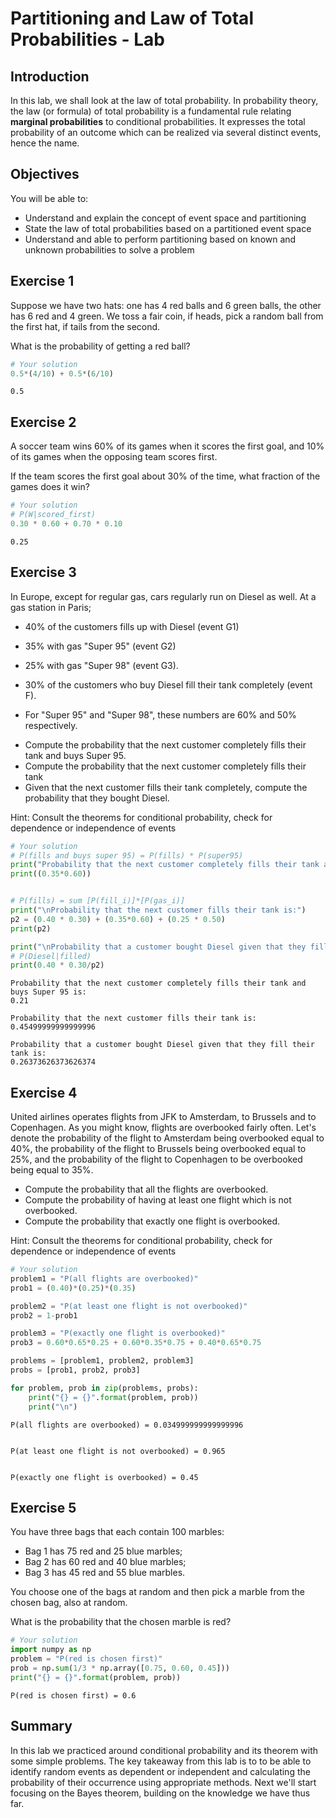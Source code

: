 
# Partitioning and Law of Total Probabilities - Lab

## Introduction 
In this lab, we shall look at the law of total probability. In probability theory, the law (or formula) of total probability is a fundamental rule relating **marginal probabilities** to conditional probabilities. It expresses the total probability of an outcome which can be realized via several distinct events, hence the name.

## Objectives

You will be able to:
* Understand and explain the concept of event space and partitioning 
* State the law of total probabilities based on a partitioned event space
* Understand and able to perform partitioning based on known and unknown probabilities to solve a problem

## Exercise 1
Suppose we have two hats: one has 4 red balls and 6 green balls, the other has 6 red and 4 green. We toss a fair coin, if heads, pick a random ball from the first hat, if tails from the second. 

What is the probability of getting a red ball?


```python
# Your solution
0.5*(4/10) + 0.5*(6/10)
```




    0.5



## Exercise 2
A soccer team wins 60% of its games when it scores the first goal, and 10% of its games when the opposing team 
scores first. 

If the team scores the first goal about 30% of the time, what fraction of the games does it win?


```python
# Your solution
# P(W|scored_first)
0.30 * 0.60 + 0.70 * 0.10
```




    0.25



## Exercise 3

In Europe, except for regular gas, cars regularly run on Diesel as well. At a gas station in Paris; 


* 40% of the customers fills up with Diesel (event G1) 
* 35% with gas "Super 95" (event G2)
* 25% with gas "Super 98" (event G3). 


* 30% of the customers who buy Diesel fill their tank completely (event F). 
* For "Super 95" and "Super 98", these numbers are  60% and 50% respectively.


- Compute the probability that the next customer completely fills their tank and buys Super 95. 
- Compute the probability that the next customer completely fills their tank
- Given that the next customer fills their tank completely, compute the probability that they bought Diesel. 

Hint: Consult the theorems for conditional probability, check for dependence or independence of events


```python
# Your solution
# P(fills and buys super 95) = P(fills) * P(super95)
print("Probability that the next customer completely fills their tank and buys Super 95 is:")
print((0.35*0.60))


# P(fills) = sum [P(fill_i)]*[P(gas_i)]
print("\nProbability that the next customer fills their tank is:")
p2 = (0.40 * 0.30) + (0.35*0.60) + (0.25 * 0.50)
print(p2)

print("\nProbability that a customer bought Diesel given that they fill their tank is:")
# P(Diesel|filled)
print(0.40 * 0.30/p2)
```

    Probability that the next customer completely fills their tank and buys Super 95 is:
    0.21
    
    Probability that the next customer fills their tank is:
    0.45499999999999996
    
    Probability that a customer bought Diesel given that they fill their tank is:
    0.26373626373626374


## Exercise 4

United airlines operates flights from JFK to Amsterdam, to Brussels and to Copenhagen. As you might know, flights are overbooked fairly often. Let's denote the probability of the flight to Amsterdam being overbooked equal to 40%, the probability of the flight to Brussels being overbooked equal to 25%, and the probability of the flight to Copenhagen to be overbooked being equal to 35%. 

- Compute the probability that all the flights are overbooked.
- Compute the probability of having at least one flight which is not overbooked.
- Compute the probability that exactly one flight is overbooked.

Hint: Consult the theorems for conditional probability, check for dependence or independence of events


```python
# Your solution
problem1 = "P(all flights are overbooked)"
prob1 = (0.40)*(0.25)*(0.35)

problem2 = "P(at least one flight is not overbooked)"
prob2 = 1-prob1

problem3 = "P(exactly one flight is overbooked)"
prob3 = 0.60*0.65*0.25 + 0.60*0.35*0.75 + 0.40*0.65*0.75

problems = [problem1, problem2, problem3]
probs = [prob1, prob2, prob3]

for problem, prob in zip(problems, probs):
    print("{} = {}".format(problem, prob))
    print("\n")
```

    P(all flights are overbooked) = 0.034999999999999996
    
    
    P(at least one flight is not overbooked) = 0.965
    
    
    P(exactly one flight is overbooked) = 0.45
    
    


## Exercise 5
You have three bags that each contain 100 marbles:

- Bag 1 has 75 red and 25 blue marbles;
- Bag 2 has 60 red and 40 blue marbles;
- Bag 3 has 45 red and 55 blue marbles.

You choose one of the bags at random and then pick a marble from the chosen bag, also at random. 

What is the probability that the chosen marble is red?



```python
# Your solution
import numpy as np
problem = "P(red is chosen first)"
prob = np.sum(1/3 * np.array([0.75, 0.60, 0.45]))
print("{} = {}".format(problem, prob))
```

    P(red is chosen first) = 0.6


## Summary 

In this lab we practiced around conditional probability and its theorem with some simple problems. The key takeaway from this lab is to to be able to identify random events as dependent or independent and calculating the probability of their occurrence using appropriate methods. Next we'll start focusing on the Bayes theorem, building on the knowledge we have thus far. 
